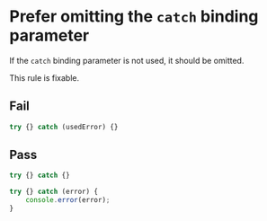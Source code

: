 # Prefer omitting the `catch` binding parameter

If the `catch` binding parameter is not used, it should be omitted.

This rule is fixable.

## Fail

```js
try {} catch (usedError) {}
```

## Pass

```js
try {} catch {}
```

```js
try {} catch (error) {
	console.error(error);
}
```
